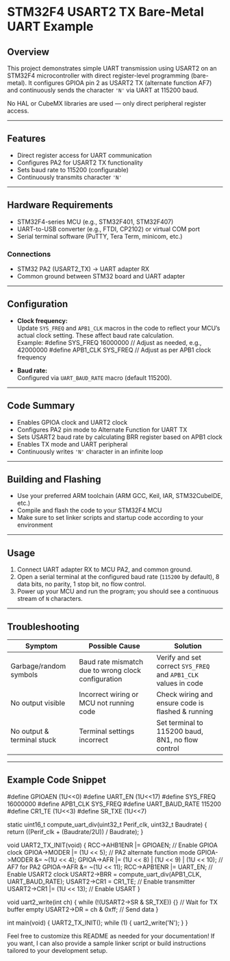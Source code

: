 # STM32F4 USART2 TX Bare-Metal UART Example

## Overview

This project demonstrates simple UART transmission using USART2 on an STM32F4 microcontroller with direct register-level programming (bare-metal). It configures GPIOA pin 2 as USART2 TX (alternate function AF7) and continuously sends the character `'N'` via UART at 115200 baud.

No HAL or CubeMX libraries are used — only direct peripheral register access.

---

## Features

- Direct register access for UART communication
- Configures PA2 for USART2 TX functionality
- Sets baud rate to 115200 (configurable)
- Continuously transmits character `'N'`

---

## Hardware Requirements

- STM32F4-series MCU (e.g., STM32F401, STM32F407)
- UART-to-USB converter (e.g., FTDI, CP2102) or virtual COM port
- Serial terminal software (PuTTY, Tera Term, minicom, etc.)

### Connections

- STM32 PA2 (USART2_TX) → UART adapter RX
- Common ground between STM32 board and UART adapter

---

## Configuration

- **Clock frequency:**  
  Update `SYS_FREQ` and `APB1_CLK` macros in the code to reflect your MCU’s actual clock setting. These affect baud rate calculation.  
  Example:
#define SYS_FREQ 16000000 // Adjust as needed, e.g., 42000000
#define APB1_CLK SYS_FREQ // Adjust as per APB1 clock frequency


- **Baud rate:**  
Configured via `UART_BAUD_RATE` macro (default 115200).

---

## Code Summary

- Enables GPIOA clock and UART2 clock
- Configures PA2 pin mode to Alternate Function for UART TX
- Sets USART2 baud rate by calculating BRR register based on APB1 clock
- Enables TX mode and UART peripheral
- Continuously writes `'N'` character in an infinite loop

---

## Building and Flashing

- Use your preferred ARM toolchain (ARM GCC, Keil, IAR, STM32CubeIDE, etc.)
- Compile and flash the code to your STM32F4 MCU
- Make sure to set linker scripts and startup code according to your environment

---

## Usage

1. Connect UART adapter RX to MCU PA2, and common ground.
2. Open a serial terminal at the configured baud rate (`115200` by default), 8 data bits, no parity, 1 stop bit, no flow control.
3. Power up your MCU and run the program; you should see a continuous stream of `N` characters.

---

## Troubleshooting

| Symptom                  | Possible Cause                                      | Solution                                  |
|--------------------------|---------------------------------------------------|-------------------------------------------|
| Garbage/random symbols    | Baud rate mismatch due to wrong clock configuration| Verify and set correct `SYS_FREQ` and `APB1_CLK` values in code |
| No output visible         | Incorrect wiring or MCU not running code           | Check wiring and ensure code is flashed & running                |
| No output & terminal stuck| Terminal settings incorrect                        | Set terminal to 115200 baud, 8N1, no flow control               |

---

## Example Code Snippet

#define GPIOAEN (1U<<0)
#define UART_EN (1U<<17)
#define SYS_FREQ 16000000
#define APB1_CLK SYS_FREQ
#define UART_BAUD_RATE 115200
#define CR1_TE (1U<<3)
#define SR_TXE (1U<<7)

static uint16_t compute_uart_div(uint32_t Perif_clk, uint32_t Baudrate) {
return ((Perif_clk + (Baudrate/2U)) / Baudrate);
}

void UART2_TX_INIT(void) {
RCC->AHB1ENR |= GPIOAEN; // Enable GPIOA clock
GPIOA->MODER |= (1U << 5); // PA2 alternate function mode
GPIOA->MODER &= ~(1U << 4);
GPIOA->AFR |= (1U << 8) | (1U << 9) | (1U << 10); // AF7 for PA2
GPIOA->AFR &= ~(1U << 11);
RCC->APB1ENR |= UART_EN;          // Enable USART2 clock
USART2->BRR = compute_uart_div(APB1_CLK, UART_BAUD_RATE);
USART2->CR1 = CR1_TE;             // Enable transmitter
USART2->CR1 |= (1U << 13);        // Enable USART
}

void uart2_write(int ch) {
while (!(USART2->SR & SR_TXE)) {} // Wait for TX buffer empty
USART2->DR = ch & 0xff; // Send data
}

int main(void) {
UART2_TX_INIT();
while (1) {
uart2_write('N');
}
}

Feel free to customize this README as needed for your documentation! If you want, I can also provide a sample linker script or build instructions tailored to your development setup.
